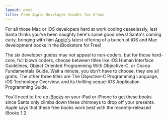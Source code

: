 ```yaml
---
layout: post
title: Free Apple Developer Guides for X'mas
---
```


For all those Mac or iOS developers hard at work coding ceaselessly, lest Santa thinks you've been naughty here's some good news! Santa's coming early, bringing with him <a href="http://www.apple.com/">Apple's</a> latest offering of a bunch of iOS and Mac development books in the iBookstore for Free!

The six developer guides may not appeal to non-coders, but for those hard-core, full blown coders, choose between titles like iOS Human Interface Guidelines, Object Oriented Programming With Objective-C, or Cocoa Fundamentals Guide. Wait a minute, you don't have to choose, they are all gratis. The other three titles are The Objective-C Programming Language, iOS Technology Overview, and its thrilling sequel iOS Application Programming Guide.

You'll need to fire up <a href="http://www.apple.com/ipad/features/ibooks.html">iBooks</a> on your iPad or iPhone to get these books since Santa only climbs down these chimneys to drop off your presents. Apple says that these free books work best with the recently-released iBooks 1.2.
